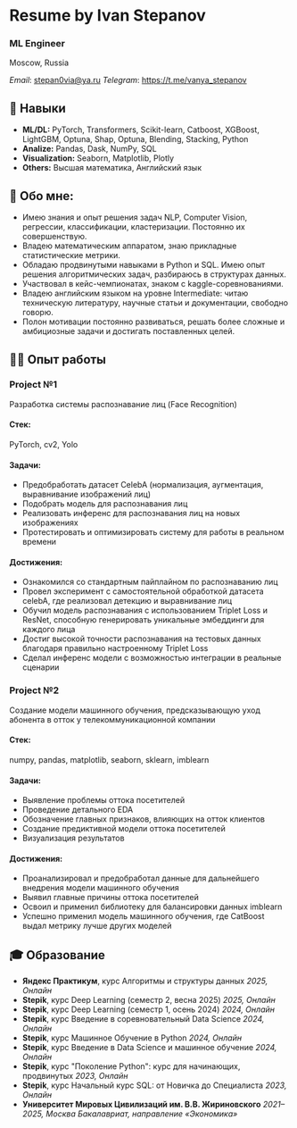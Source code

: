 # Resume by Ivan Stepanov
### ML Engineer
Moscow, Russia

*Email*: stepan0via@ya.ru 
*Telegram*: https://t.me/vanya_stepanov

## 🔎 Навыки
- **ML/DL:** PyTorch, Transformers, Scikit-learn, Catboost, XGBoost, LightGBM, Optuna, Shap, Optuna, Blending, Stacking, Python
- **Analize:** Pandas, Dask, NumPy, SQL 
- **Visualization:** Seaborn, Matplotlib, Plotly
- **Others:** Высшая математика, Английский язык

## 📝 Обо мне:
- Имею знания и опыт решения задач NLP, Computer Vision, регрессии, классификации, кластеризации. Постоянно их совершенствую.
- Владею математическим аппаратом, знаю прикладные статистические метрики.
- Обладаю продвинутыми навыками в Python и SQL. Имею опыт решения алгоритмических задач, разбираюсь в структурах данных. 
- Участвовал в кейс-чемпионатах, знаком с kaggle-соревнованиями.
- Владею английским языком на уровне Intermediate: читаю техническую литературу, научные статьи и документации, свободно говорю. 
- Полон мотивации постоянно развиваться, решать более сложные и амбициозные задачи и достигать поставленных целей.
  
## 👨‍💻 Опыт работы
### Project №1
Разработка системы распознавание лиц (Face Recognition)
#### Стек:
PyTorch, cv2, Yolo
#### Задачи:
- Предобработать датасет CelebA (нормализация, аугментация, выравнивание изображений лиц)
- Подобрать модель для распознавания лиц
- Реализовать инференс для распознавания лиц на новых изображениях
- Протестировать и оптимизировать систему для работы в реальном времени
#### Достижения:
- Ознакомился со стандартным пайплайном по распознаванию лиц
- Провел эксперимент с самостоятельной обработкой датасета celebA, где реализовал детекцию и выравнивание лиц
- Обучил модель распознавания с использованием Triplet Loss и ResNet, способную генерировать уникальные эмбеддинги для каждого лица
- Достиг высокой точности распознавания на тестовых данных благодаря правильно настроенному Triplet Loss
- Сделал инференс модели с возможностью интеграции в реальные сценарии 
 
### Project №2
Создание модели машинного обучения, предсказывающую уход абонента в отток у телекоммуникационной компании
#### Стек:
numpy, pandas, matplotlib, seaborn, sklearn, imblearn 
#### Задачи:
- Выявление проблемы оттока посетителей
- Проведение детального EDA
- Обозначение главных признаков, влияющих на отток клиентов
- Создание предиктивной модели оттока посетителей
- Визуализация результатов
#### Достижения:
- Проанализировал и предобработал данные для дальнейшего внедрения   модели машинного обучения
- Выявил главные причины оттока посетителей
- Освоил и применил библиотеку для балансировки данных imblearn
- Успешно применил модель машинного обучения, где CatBoost выдал метрику лучше других моделей

## 🎓 Образование
- **Яндекс Практикум**, курс Алгоритмы и структуры данных
*2025, Онлайн*
- **Stepik**, курс Deep Learning (семестр 2, весна 2025)
*2025, Онлайн*
- **Stepik**, курс Deep Learning (семестр 1, осень 2024)
*2024, Онлайн*
- **Stepik**, курс Введение в соревновательный Data Science
*2024, Онлайн*
- **Stepik**, курс Машинное Обучение в Python 
*2024, Онлайн*
- **Stepik**, курс Введение в Data Science и машинное обучение
*2024, Онлайн*
- **Stepik**, курс "Поколение Python": курс для начинающих, продвинутых
*2023, Онлайн*
- **Stepik**, курс Начальный курс SQL: от Новичка до Специалиста
*2023, Онлайн*
- **Университет Мировых Цивилизаций им. В.В. Жириновского**
*2021–2025, Москва*
*Бакалавриат, направление «Экономика»*


